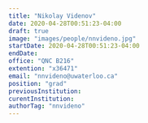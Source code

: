 ```yaml
---
title: "Nikolay Videnov"
date: 2020-04-28T00:51:23-04:00
draft: true
image: "images/people/nnvideno.jpg"
startDate: 2020-04-28T00:51:23-04:00
endDate:
office: "QNC B216"
extention: "x36471"
email: "nnvideno@uwaterloo.ca"
position: "grad"
previousInstitution: 
curentInstitution: 
authorTag: "nnvideno"
---
```


